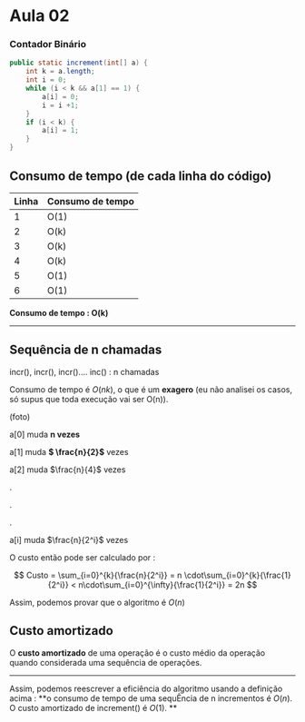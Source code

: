 # Aula 02



### Contador Binário

```java
public static increment(int[] a) {
    int k = a.length;
    int i = 0;
    while (i < k && a[1] == 1) {
        a[i] = 0;
        i = i +1;
    }
    if (i < k) {
        a[i] = 1;
    }
}
```





## Consumo de tempo (de cada linha do código)

| Linha | Consumo de tempo |
| ----- | ---------------- |
| 1     | O(1)             |
| 2     | O(k)             |
| 3     | O(k)             |
| 4     | O(k)             |
| 5     | O(1)             |
| 6     | O(1)             |

**Consumo de tempo : O(k)**

***

## Sequência de n chamadas

incr(), incr(), incr().... inc() : n chamadas

Consumo de tempo é $O(nk)$, o que é um **exagero** (eu não analisei os casos, só supus que toda execução vai ser O(n)).



(foto)



a[0] muda **n vezes**

a[1] muda **$ \frac{n}{2}$** vezes

a[2] muda $\frac{n}{4}$ vezes

.

.

.

a[i] muda $\frac{n}{2^i}$ vezes



O custo então pode ser calculado por  : 


$$
Custo = \sum_{i=0}^{k}{\frac{n}{2^i}} = n \cdot\sum_{i=0}^{k}{\frac{1}{2^i}} < n\cdot\sum_{i=0}^{\infty}{\frac{1}{2^i}} = 2n
$$


Assim, podemos provar que o algoritmo é $O(n)$ 



## Custo amortizado

O **custo amortizado** de uma operação é o custo médio da operação quando considerada uma sequência de operações.

***

Assim, podemos reescrever a eficiência do algoritmo usando a definição acima : **o consumo de tempo de uma sequÊncia de n incrementos é $O(n)$. O custo amortizado de increment() é $O(1)$. **







